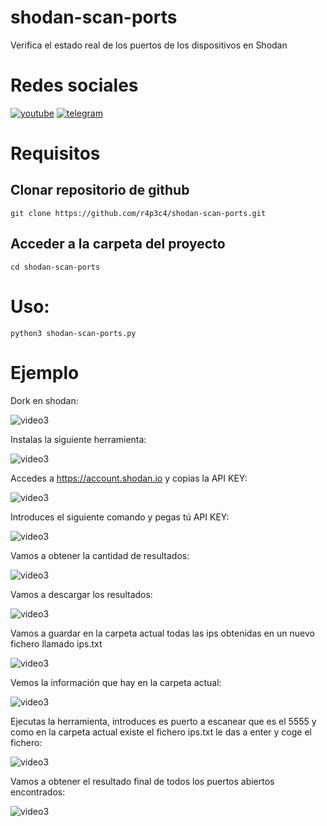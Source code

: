 # shodan-scan-ports
Verifica el estado real de los puertos de los dispositivos en Shodan

# Redes sociales

<a href='https://cuty.io/youtubehack' target='_blank'><img src='https://i.postimg.cc/TwM8gjZV/you.png' border='0' alt='youtube'/></a>
<a href='https://cuty.io/telegramhack' target='_blank'><img src='https://i.postimg.cc/HJ54gYft/telegram.png' border='0' alt='telegram'/></a>

# Requisitos
## Clonar repositorio de github
    git clone https://github.com/r4p3c4/shodan-scan-ports.git
    
## Acceder a la carpeta del proyecto
    cd shodan-scan-ports

# Uso:
    python3 shodan-scan-ports.py
    
# Ejemplo

Dork en shodan:

<img src="https://i.postimg.cc/G3zDVhwD/1.png" alt="video3"/>

Instalas la siguiente herramienta:

<img src="https://i.postimg.cc/0NgKDzmT/4.png" alt="video3"/>

Accedes a https://account.shodan.io y copias la API KEY:

<img src="https://i.postimg.cc/0QnzTZ3v/5.png" alt="video3"/>

Introduces el siguiente comando y pegas tú API KEY:

<img src="https://i.postimg.cc/rpS0JqNK/6.png" alt="video3"/>

Vamos a obtener la cantidad de resultados:

<img src="https://i.postimg.cc/MHGnqV2Q/7.png" alt="video3"/>

Vamos a descargar los resultados:

<img src="https://i.postimg.cc/dtphchWh/8.png" alt="video3"/>

Vamos a guardar en la carpeta actual todas las ips obtenidas en un nuevo fichero llamado ips.txt

<img src="https://i.postimg.cc/fTJVPcv4/9.png" alt="video3"/>

Vemos la información que hay en la carpeta actual:

<img src="https://i.postimg.cc/htmfDKwp/10.png" alt="video3"/>

Ejecutas la herramienta, introduces es puerto a escanear que es el 5555 y como en la carpeta actual existe el fichero ips.txt le das a enter y coge el fichero:

<img src="https://i.postimg.cc/J7dnjyCp/11.png" alt="video3"/>

Vamos a obtener el resultado final de todos los puertos abiertos encontrados:

<img src="https://i.postimg.cc/nr5hxWGy/12.png" alt="video3"/>


